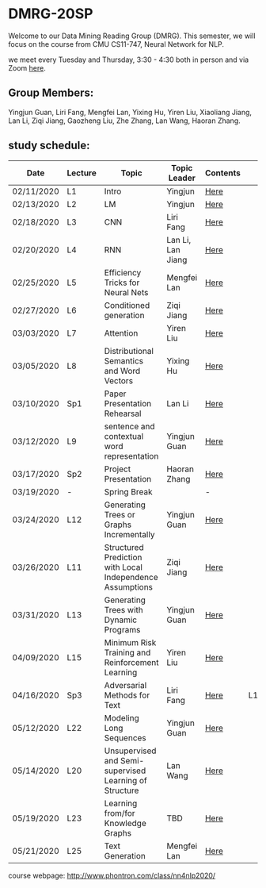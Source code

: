 # DMRG-20SP
Welcome to our Data Mining Reading Group (DMRG). This semester, we will focus on the course from CMU CS11-747, Neural Network for NLP.

we meet every Tuesday and Thursday, 3:30 - 4:30 both in person and via Zoom [here](https://zoom.us/j/823397955). 

## Group Members:
Yingjun Guan, Liri Fang, Mengfei Lan, Yixing Hu, Yiren Liu, Xiaoliang Jiang, Lan Li, Ziqi Jiang, Gaozheng Liu, Zhe Zhang, Lan Wang, Haoran Zhang.

## study schedule:

| Date       | Lecture | Topic | Topic Leader      | Contents |   |
|------------|---------|-------|-------------------|----------|---|
| 02/11/2020 |    L1   | Intro | Yingjun           | [Here](https://github.com/uiuc-dm-group/DMRG-20SP/tree/master/l1) |   |
| 02/13/2020 |    L2   | LM    | Yingjun           | [Here](https://github.com/uiuc-dm-group/DMRG-20SP/tree/master/l2) |   |
| 02/18/2020 |    L3   | CNN   | Liri Fang         | [Here](https://github.com/uiuc-dm-group/DMRG-20SP/tree/master/l3) |   |
| 02/20/2020 |    L4   | RNN   | Lan Li, Lan Jiang | [Here](https://github.com/uiuc-dm-group/DMRG-20SP/tree/master/l4) |   |
| 02/25/2020 |    L5   | Efficiency Tricks for Neural Nets  | Mengfei Lan | [Here](https://github.com/uiuc-dm-group/DMRG-20SP/tree/master/l5) |   |
| 02/27/2020 |    L6   | Conditioned generation | Ziqi Jiang | [Here](https://github.com/uiuc-dm-group/DMRG-20SP/tree/master/l6) |   |
| 03/03/2020 |    L7   | Attention | Yiren Liu | [Here](https://github.com/uiuc-dm-group/DMRG-20SP/tree/master/l7) |   |
| 03/05/2020 |    L8   | Distributional Semantics and Word Vectors  | Yixing Hu | [Here](https://github.com/uiuc-dm-group/DMRG-20SP/tree/master/l8) |   |
| 03/10/2020 |    Sp1  | Paper Presentation Rehearsal  | Lan Li | [Here](https://github.com/uiuc-dm-group/DMRG-20SP/tree/master/sp1) |   |
| 03/12/2020 |    L9  | sentence and contextual word representation | Yingjun Guan | [Here](https://github.com/uiuc-dm-group/DMRG-20SP/tree/master/l9) |   |
| 03/17/2020 |    Sp2  | Project Presentation | Haoran Zhang | [Here](https://github.com/uiuc-dm-group/DMRG-20SP/tree/master/sp2) |   |
| 03/19/2020 |    -  | Spring Break  |  | - |   |
| 03/24/2020 |    L12  | Generating Trees or Graphs Incrementally | Yingjun Guan | [Here](https://github.com/uiuc-dm-group/DMRG-20SP/tree/master/l12) |   |
| 03/26/2020 |    L11  | Structured Prediction with Local Independence Assumptions  | Ziqi Jiang | [Here](https://github.com/uiuc-dm-group/DMRG-20SP/tree/master/l11) |   |
| 03/31/2020 |    L13  | Generating Trees with Dynamic Programs | Yingjun Guan | [Here](https://github.com/uiuc-dm-group/DMRG-20SP/tree/master/l13) |   |
| 04/09/2020 |    L15  | Minimum Risk Training and Reinforcement Learning | Yiren Liu | [Here](https://github.com/uiuc-dm-group/DMRG-20SP/tree/master/l15) |   |
| 04/16/2020 |    Sp3  | Adversarial Methods for Text | Liri Fang | [Here](https://github.com/uiuc-dm-group/DMRG-20SP/tree/master/sp3) |  L18 |
| 05/12/2020 |    L22  | Modeling Long Sequences | Yingjun Guan | [Here](https://github.com/uiuc-dm-group/DMRG-20SP/tree/master/l22) |   |
| 05/14/2020 |    L20  | Unsupervised and Semi-supervised Learning of Structure | Lan Wang | [Here](https://github.com/uiuc-dm-group/DMRG-20SP/tree/master/l20) |   |
| 05/19/2020 |    L23  | Learning from/for Knowledge Graphs | TBD | [Here](https://github.com/uiuc-dm-group/DMRG-20SP/tree/master/l23) |   |
| 05/21/2020 |    L25  | Text Generation | Mengfei Lan | [Here](https://github.com/uiuc-dm-group/DMRG-20SP/tree/master/l25) |   |


course webpage: http://www.phontron.com/class/nn4nlp2020/
